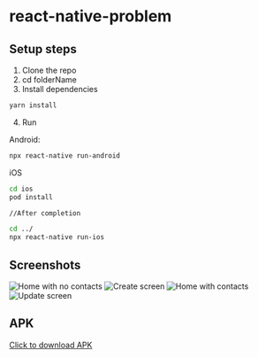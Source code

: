 # react-native-problem

## Setup steps

1. Clone the repo
2. cd folderName
3. Install dependencies

```bash
yarn install
```

4. Run

Android:

```bash
npx react-native run-android
```

iOS

```bash
cd ios
pod install

//After completion

cd ../
npx react-native run-ios
```

## Screenshots

![Home with no contacts](/screenshots/1.png?raw=true)
![Create screen](/screenshots/2.png?raw=true)
![Home with contacts](/screenshots/3.png?raw=true)
![Update screen](/screenshots/4.png?raw=true)

## APK

<a href="screenshots/app-debug.apk" download>Click to download APK</a>
